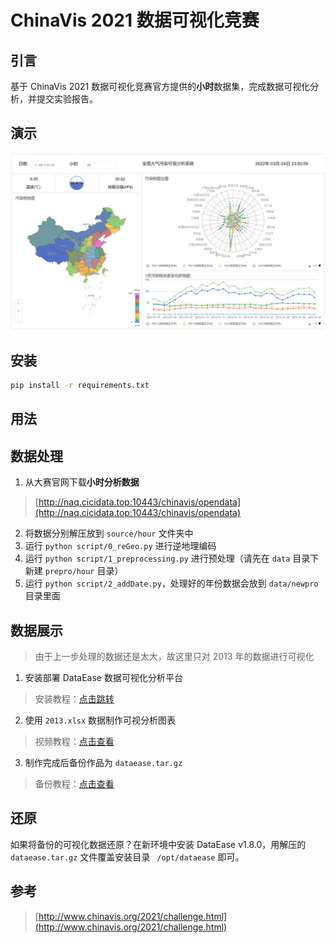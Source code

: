 # ChinaVis 2021 数据可视化竞赛

## 引言

基于 ChinaVis 2021 数据可视化竞赛官方提供的**小时**数据集，完成数据可视化分析，并提交实验报告。

## 演示

![demo](images/demo.png)

## 安装

```bash
pip install -r requirements.txt
```

## 用法

## 数据处理

1. 从大赛官网下载**小时分析数据**

> [http://naq.cicidata.top:10443/chinavis/opendata](http://naq.cicidata.top:10443/chinavis/opendata)

2. 将数据分别解压放到 `source/hour` 文件夹中
3. 运行 `python script/0_reGeo.py` 进行逆地理编码
4. 运行 `python script/1_preprocessing.py` 进行预处理（请先在 `data` 目录下新建 `prepro/hour` 目录）
5. 运行 `python script/2_addDate.py`，处理好的年份数据会放到 `data/newpro` 目录里面

## 数据展示

> 由于上一步处理的数据还是太大，故这里只对 2013 年的数据进行可视化

1. 安装部署 DataEase 数据可视化分析平台

> 安装教程：[点击跳转](https://dataease.io/docs/installation/offline_installation_windows/)

2. 使用 `2013.xlsx` 数据制作可视分析图表

> 视频教程：[点击查看](video/tutorial.mp4)

3. 制作完成后备份作品为 `dataease.tar.gz`

> 备份教程：[点击查看](https://dataease.io/docs/faq/backup_faq/)

## 还原

如果将备份的可视化数据还原？在新环境中安装 DataEase v1.8.0，用解压的 `dataease.tar.gz` 文件覆盖安装目录 ` /opt/dataease` 即可。

## 参考

> [http://www.chinavis.org/2021/challenge.html](http://www.chinavis.org/2021/challenge.html)
